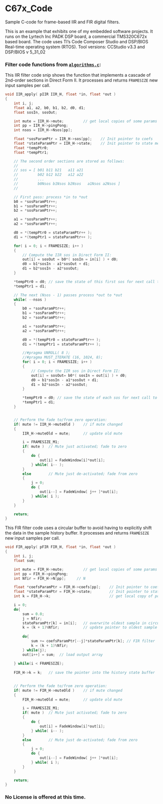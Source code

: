 # C67x_Code

Sample C-code for frame-based IIR and FIR digital filters.

This is an example that exhibits one of my embedded software projects. It runs on the Lyrtech Inc PADK DSP board, a commercial TMS320C672x based board. The code uses TI’s Code Composer Studio and DSP/BIOS Real-time operating system (RTOS). Tool versions: CCStudio v3.3 and DSP/BIOS v 5_31_02

### Filter code functions from [`algorithms.c`](algorithms.c "algorithms.c"):

This IIR filter code snip shows the function that implements a cascade of 2nd-order sections in Direct Form II. It processes and returns `FRAMESIZE` new input samples per call.
```c++
void IIR_apply( pIIR IIR_H, float *in, float *out )
{
    int i, j;
    float a1, a2, b0, b1, b2, d0, d1;
    float sosIn, sosOut;

    int mute = IIR_H->mute;         // get local copies of some params
    int pp = IIR_H->pingPong;
    int nsos = IIR_H->Nsos[pp];

    float *sosParamPtr = IIR_H->sos[pp];    // Init pointer to coefs
    float *stateParamPtr = IIR_H->state;    // Init pointer to state memory
    float *tempPtr0;
    float *tempPtr1;

    // The second order sections are stored as follows:
    //
    // sos = [ b01 b11 b21   a11 a21 
    //         b02 b12 b22   a12 a22
    //         ...
    //         b0Nsos b1Nsos b2Nsos   a1Nsos a2Nsos ]
    //

    // First pass: process *in to *out
    b0 = *sosParamPtr++;
    b1 = *sosParamPtr++;
    b2 = *sosParamPtr++;

    a1 = *sosParamPtr++;
    a2 = *sosParamPtr++;

    d0 = *(tempPtr0 = stateParamPtr++ );
    d1 = *(tempPtr1 = stateParamPtr++ );

    for( i = 0; i < FRAMESIZE; i++ )
    {
        // Compute the IIR sos in Direct Form II:
        out[i] = sosOut = b0*( sosIn = in[i] ) + d0;
        d0 = b1*sosIn - a1*sosOut + d1;
        d1 = b2*sosIn - a2*sosOut;
    }

    *tempPtr0 = d0; // save the state of this first sos for next call to IIR__apply()
    *tempPtr1 = d1;

    // The next (Nsos - 1) passes process *out to *out
    while( --nsos )
    {
        b0 = *sosParamPtr++;
        b1 = *sosParamPtr++;
        b2 = *sosParamPtr++;

        a1 = *sosParamPtr++;
        a2 = *sosParamPtr++;

        d0 = *(tempPtr0 = stateParamPtr++ );
        d1 = *(tempPtr1 = stateParamPtr++ );

        //#pragma UNROLL( 8 );
        //#pragma MUST_ITERATE (16, 1024, 8);
        for( i = 0; i < FRAMESIZE; i++ )
        {
            // Compute the IIR sos in Direct Form II:
            out[i] = sosOut= b0*( sosIn = out[i] ) + d0;
            d0 = b1*sosIn - a1*sosOut + d1;
            d1 = b2*sosIn - a2*sosOut;
        }

        *tempPtr0 = d0; // save the state of each sos for next call to IIR__apply()
        *tempPtr1 = d1;
    }


    // Perform the fade to/from zero operation:
    if( mute != IIR_H->muteOld )    // if mute changed
    {
        IIR_H->muteOld = mute;      // update old mute

        i = FRAMESIZE_M1;
        if( mute )  // Mute just activated; fade to zero
        {
            do {
                out[i] = FadeWindow[i]*out[i];
            } while( i-- );
        }
        else        // Mute just de-activated; fade from zero
        {
            j = 0;
            do {
                out[i--] = FadeWindow[ j++ ]*out[i];
            } while( i );
        }
    }

    return;
}
```


This FIR filter code uses a circular buffer to avoid having to explicitly shift the data in the sample history buffer. It processes and returns `FRAMESIZE` new input samples per call.
```c++
void FIR_apply( pFIR FIR_H, float *in, float *out )
{
    int i, j;
    float sum;

    int mute = FIR_H->mute;         // get local copies of some params
    int pp = FIR_H->pingPong;
    int Nfir = FIR_H->N[pp];     // N

    float *coefsParamPtr = FIR_H->coefs[pp];    // Init pointer to coefs
    float *stateParamPtr = FIR_H->state;        // Init pointer to state memory
    int k = FIR_H->k;                           // get local copy of pointer variable, k for speed

    i = 0;
    do{
        sum = 0.0;
        j = Nfir;        
        stateParamPtr[k] = in[i];   // overwrite oldest sample in circular buffer with new sample 
        k = (k + 1)%Nfir;           // update pointer to oldest sample in history state buffer
        
        do{
            sum += coefsParamPtr[--j]*stateParamPtr[k]; // FIR filter
            k = (k + 1)%Nfir;
        } while(j);
        out[i++] = sum;  // load output array
        
    } while(i < FRAMESIZE);
    
    FIR_H->k = k;   // save the pointer into the history state buffer

    
    // Perform the fade to/from zero operation:
    if( mute != FIR_H->muteOld )    // if mute changed
    {
        FIR_H->muteOld = mute;      // update old mute

        i = FRAMESIZE_M1;
        if( mute )  // Mute just activated; fade to zero
        {
            do {
                out[i] = FadeWindow[i]*out[i];
            } while( i-- );
        }
        else        // Mute just de-activated; fade from zero
        {
            j = 0;
            do {
                out[i--] = FadeWindow[ j++ ]*out[i];
            } while( i );
        }
    }

    return;
}
```


### No License is offered at this time.
